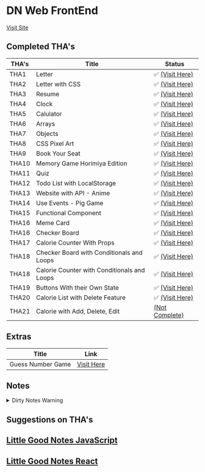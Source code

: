 # DN Web FrontEnd

[Visit Site](https://nikhilnagrale2.github.io/dn-frontend/)

## Completed THA's

| THA's | Title                                       | Status                                                                                    |
| ----- | ------------------------------------------- | ----------------------------------------------------------------------------------------- |
| THA1  | Letter                                      | ✅ [(Visit Here)](https://nikhilnagrale2.github.io/dn-frontend/Day_01/index.html)         |
| THA2  | Letter with CSS                             | ✅ [(Visit Here)](https://nikhilnagrale2.github.io/dn-frontend/Day_02/index.html)         |
| THA3  | Resume                                      | ✅ [(Visit Here)](https://nikhilnagrale2.github.io/dn-frontend/Day_03/index.html)         |
| THA4  | Clock                                       | ✅ [(Visit Here)](https://nikhilnagrale2.github.io/dn-frontend/Day_04/index.html)         |
| THA5  | Calulator                                   | ✅ [(Visit Here)](https://nikhilnagrale2.github.io/dn-frontend/Day_05/index.html)         |
| THA6  | Arrays                                      | ✅ [(Visit Here)](https://nikhilnagrale2.github.io/dn-frontend/Day_06/index.html)         |
| THA7  | Objects                                     | ✅ [(Visit Here)](https://nikhilnagrale2.github.io/dn-frontend/Day_07/index.html)         |
| THA8  | CSS Pixel Art                               | ✅ [(Visit Here)](https://nikhilnagrale2.github.io/dn-frontend/Day_08/index.html)         |
| THA9  | Book Your Seat                              | ✅ [(Visit Here)](https://nikhilnagrale2.github.io/dn-frontend/Day_09/Project/index.html) |
| THA10 | Memory Game Horimiya Edition                | ✅ [(Visit Here)](https://nikhilnagrale2.github.io/dn-frontend/Day_10/index.html)         |
| THA11 | Quiz                                        | ✅ [(Visit Here)](https://nikhilnagrale2.github.io/dn-frontend/Day_11/index.html)         |
| THA12 | Todo List with LocalStorage                 | ✅ [(Visit Here)](https://nikhilnagrale2.github.io/dn-frontend/Day_12/index.html)         |
| THA13 | Website with API - Anime                    | ✅ [(Visit Here)](https://nikhilnagrale2.github.io/dn-frontend/Day_13/index.html)         |
| THA14 | Use Events - Pig Game                       | ✅ [(Visit Here)](https://nikhilnagrale2.github.io/dn-frontend/Day_14/index.html)         |
| THA15 | Functional Component                        | ✅ [(Visit Here)](https://suspicious-varahamihira-fd5683.netlify.app/)                    |
| THA16 | Meme Card                                   | ✅ [(Visit Here)](https://pensive-goldberg-bd1338.netlify.app/)                           |
| THA16 | Checker Board                               | ✅ [(Visit Here)](https://elegant-wescoff-6bb3b0.netlify.app/)                            |
| THA17 | Calorie Counter With Props                  | ✅ [(Visit Here)](https://optimistic-mayer-69df31.netlify.app/)                           |
| THA18 | Checker Board with Conditionals and Loops   | ✅ [(Visit Here)](https://elegant-almeida-d3b716.netlify.app/)                            |
| THA18 | Calorie Counter with Conditionals and Loops | ✅ [(Visit Here)](https://epic-galileo-5406ef.netlify.app/)                               |
| THA19 | Buttons With their Own State                | ✅ [(Visit Here)](https://zen-wilson-4504f6.netlify.app)                                  |
| THA20 | Calorie List with Delete Feature            | ✅ [(Visit Here)](https://awesome-hamilton-e4d976.netlify.app/)                           |
| THA21 | Calorie with Add, Delete, Edit              | [(Not Complete)](https://laughing-liskov-9a4f07.netlify.app/)                             |

## Extras

| Title             | Link                                                                                           |
| ----------------- | ---------------------------------------------------------------------------------------------- |
| Guess Number Game | [Visit Here](https://nikhilnagrale2.github.io/dn-frontend/extras_Guess_Number_Game/index.html) |

## Notes

<details>
  <summary>Dirty Notes Warning</summary>

# **HTML CSS**

## Day 1

---

## Day 2

---

## Day 3

---

## Day 4

- Positions
- Display
- Overflow
- Semantic Elements
  - Section
  - Article
  - Header
  - Footer
  - Nav
  - Details - Summary
  - Time
  - Aside

---

# **Javascript Basics**

## Day 5

### Javascript Basics

- document - A global Object of a javascript
- window.onload , document.getElementById(), getQuerySelectorAll()
- addEventListener, parseInt,
- Event Bubbling - In css = OnClick= "function()"
- In addEventListner function we can use event.stopPropogation
- Event Capturing
- var are by default initialized undefined but let gives an error
- typeof,console.log,for loop, let ,array, forEach, for item of arr,
- if else, variable dont have type values have,
- coersion to number ->Number() way, +n way, parseInt way
- coersion to boolean -> !!() way or Boolean
- coersion to string -> toString or concatenate with empty string
- a==b, a===b
- Global Scope -
- Lexical scope -
- Functional scope -
- Block scope - { }
- Diff between let var const - var can be accessed from outside of block
- var can have acceess in whole function
- let doesnt have access outside of block

---

## Day 6

### Javascript Arrays

- Array and Accessing Elements
- Javascript Arrays, Accessing, .concat, .join, slice, indexOf(value), lastIndexOf(value),
- Iterating List
  - forEach, forOf, forIn, Simple For,
  - a.some(item=> item===10),a.every(item=>item===1),a.filter(item=>item==1),map(item=>item=10)
  - ```js
        a.reduce((acc,item)=>{acc=acc+item; retun acc;},0);
    ```
- Mutating List

  - .pop,.reverse,.push,.sort, splice,shift,unshift,.length()

  - sort((a,b)=> a-b);
  - splice(start,delete count, items);
  - shift - pop from front
  - unshift - push from front
  - toString
  - toLocaleString
  - isArray
  - sort
  - splice
  - length

---

## Day 7 and 8

### Javascript Objects

- Syntax - Create an Object ={},=new Object({});,=Object.Create(prototype object);,
- Dot Notation, Bracket Notation, Methods in Objects -
- Create Properties from outside object, Object are Mutable,
- for in loop, Nested Objects, Object.Keys(objectName), Object.Values(objectName),
- Object.freeze(objectName), Object.getOwnPropertyNames(objectName),objectName.splice(),
- Json.stringify, Json.parse
- get and set on objects, delete property
- Object Constructors
- Object.assign(target,source);
- spread operator for clone objects or arrays - newobje = {...source}
- rest Parameters - a,b,...x fun(a,b,x,c,c,d,d) a b will be assign rest will store in x array
- Arguments Object -
- what if number of parameters we pass are higher than required - ans - it will only take required number of - parameters
- rest parameter must be the last in parameter

---

## Day 9

- console.log(window), const new=window.open(), new.close(), new.location="https://google.in",
- global scope ==> variables become property in window, function become method in window,
- This Keyword,
- global scope, function scope var with this keyword
- call keyword with parameter,
- apply keyword same as call keyword parameter are passed as array
- bind keyword, same as call, but we can create kind of const for it and store the call and call whenever - needed, functionname.call(object), functioname me this keyword,
- Hoisting - access variable before define => undefined, same for arrow function
- call funciton before define => correct output,
- spread operator - creates clone not reference, create copy of two array and merge,
- overwrite when two object copy, update values of object using spread operator

- Events and Event Listeners

```js
var x=document.querySelcctor(.classname);
x.addEventListener('click',()=>{ box.classlist.contains('classname') });
```

---

## Day 10

- Functions
- function expression
- (function(){});
- array function
- anonymous function
- arrow function
- diffrence in arrow and normal function declaration - this value
- no execution context is made in case of arrow function. ex
- default parameters
- callback function
- setTimeOutput(fun,time);
- setTimeOutput(fun,time,more funs); more fun will run first
- asynchronous programming
- Function Chaining

---

## Day 11

- Prototypal Inheritance
- ```js
  let shape = {
    height: 10,
    widhth: 10,
  };

  let circle = {
    radius: 2,
  };

  circle.__proto__ = shape;
  console.log(circle.height, circle.radius); // 10, 2
  ```

- Object.getPrototypeOf
- Derived Class
- Base Class
- super keyword

## Day 12

### Synchronous and Asynchronous JS

[Synchronous and Asynchronous](https://developer.mozilla.org/en-US/docs/Learn/JavaScript/Asynchronous/Introducing)

- Event Loop
- setTimeout and setInterval
- Blocking vs Non Blocking
- localStorage

## Day 13

#### Promise

```js
let promise = new Promise((resolve, reject) => {
  let a = 2;
  if (a === 2) {
    // resolve(); // promise fulfilled
    resolve("Success"); // can also pass json data
  } else {
    // reject(); // uncaught error
    reject("Failed");
  }
});

promise.then((data)=>{
  console.log("Promise was Resolved");
  console.log(data);
});
.catch(()=>{
  console.log("Promise was Rejected");
})
```

- 3 types of states = resolve, pending, reject
- works asynchronously
- then executes when promise resolved
- catch executes when promise rejects

#### Fetch API

```js
fetch("https://api.github.com/users/nikhilnagrale2")
  .then((res) => res.json())
  .then((data) => console.log(data));
```

---

#### Async

[Async](https://developer.mozilla.org/en-US/docs/Web/JavaScript/Reference/Statements/async_function)

```js
async function hello() {
  return "Hello";
}

var a = hello(); // returns promise
console.log(a); // promise
a.then((data) => {
  console.log(data); //hello
});
```

#### Await

[Await](https://developer.mozilla.org/en-US/docs/Web/JavaScript/Reference/Operators/await)

```js
function resolveAfter2Seconds(x) {
  return new Promise((resolve) => {
    setTimeout(() => {
      resolve(x);
    }, 2000);
  });
}

async function f1() {
  var x = await resolveAfter2Seconds(10);
  console.log(x); // 10
}

f1();
```

#### Browser caching

#### Local Storage

- Set Data

```js
localStorage.setItem("username", "op");
```

- remove Data

```js
localStorage.removeItem("username");
```

- Get Data

```js
localStorage.getItem("username");
```

- Clear Data

```js
localStorage.clear();
```

#### Session Storage

- Set Data

```js
sessionStorage.setItem("username", "op");
```

- remove Data

```js
sessionStorage.removeItem("username");
```

- Get Data

```js
sessionStotage.getItem("username");
```

## Day 14

### Event Handling

- Event Listner - what type
- Event Handler
- click, mouseOver, mouseOut, keyup, keydown, keypress, focus, blur, change, submit, onformsubmit, onoffline, onload, onresize, onvideoplay,

# **REACT**

## Day 15

### Why we use React?

- Fast, Large community, OpenSource, blah blah
  [React JS](https://reactjs.org/)

### React and Virtual DOM

### JSX Basics - JavaScript XML

### Component Basics

## Day 16

### Install NodeJs, NPM

- How to install create react app

```js
npm install -g create-react-app
```

- How to create react app

```js
npx create-react-app "AppName"
```

- How to start Server

```js
npm start
```

- What is BabelJs
- How to import React and ReactDOM

```js
import React from "react";
import ReactDOM from "react-dom";
```

- Render ReactDOM

```js
ReactDOM.render(<h1>Hello Wordl</h1>, document.getElementById("root"));
```

### Functional Components

```js
function Navbar() {
  return <h1>Navbar</h1>;
}

function App() {
  return (
    // jsx
    <div>
      <Navbar />
      <h1>Hello World!</h1>
    </div>
    // jsx
  );
}

//  Prop -> FC -> JSX
//  Call App
ReactDOM.render(<App />, document.getElementById("root"));
```

### Import Export JSX

```js
export default App; // Export Jsx

import App from "./App";
```

### Style CSS with React

- create file in src
- import css file
- instead of class use className

### Parent Child Component

```js
const Card = () => {  // parent component
  const Image = () => { // child component
    return <img src="https://cubettech.com.jpg" alt="" />;
  };
  return (
    <div className="card">
      <Image />
    </div>
    <h2>React Card</h2>
  );
};
```

## Day 17

### JSX

- JSX is an extension to the JavaScript language syntax

```js
const componentWithoutJSX = React.createElement(
  "h1",
  {
    // attributes,
    className: "text",
  },
  "Hello World"
);

const componentWithJSX = <h1 className:"text">Hello World</h1>; // babel converts to above

function App() {
  return componentWithoutJSX;
}
```

### HTML Vs. JSX

### Inline Css

```js
function App(){
  return (
    <div className="card" style="{{backgroundColor:"blue"}}">
      <h1>Title</h1>
    </div>
  )
}
```

### React Props

```js
function App(props){
  return (
    <div className="card" style="{{backgroundColor:"blue"}}">
      <h1>Title</h1>
    </div>
  )
}

<App img="xyz" title="xyzs"/>
```

---

## Day 18

### Inline Styling

```js
<button style={{ backgroundColor: "green", color: "blue" }}>Download</button>
```

- or simply create object and assign
- we can also use conditionals to give different class

### Reusable Components

---

## Day 19

1. Class based components
2. Life cycle methods
3. Webpacks: Transpiler

### Class Based Components

```js
class MyComponent extends Component {
  render() {
    return <h1> Hello world </h1>;
  }
}
```

#### Props

- In a React component, props are variables passed to it by its parent component.

#### State

- State on the other hand is still variables, but directly initialized and managed by the component.

```js
class MyComponent extends Component {
  constructor(props) {
    super(props);
    this.state = {
      property: "value",
    };
  }
  render() {
    return <h1> {this.state.property} </h1>;
  }
}
```

##### setState

- There is a designated way to change states. To change state, we use this.setState() method. Let’s change the property property to 'hussain'

```js
class MyComponent extends Component {
  constructor(props) {
    super(props);
    this.state = {
      name: "Constructor Method",
    };
  }
  render() {
    <div
      onClick={() => {
        this.setState({ name: "Harshith" });
      }}
    >
      <p>This is a {this.state.name}</p>
    </div>;
  }
}
```

---

### Life cycle methods

![all life cycle methods](https://miro.medium.com/max/700/1*G-OoSxZ3NQ7M3Qndscrwpw.jpeg)

#### constructor()

- constructor() method is called when the component is initiated and it’s the best place to initialize our state. The constructor method takes props as an argument and starts by calling super(props) before anything else.

```js
import React, { Component } from "react";

export default class App extends Component {
  constructor(props) {
    super(props);
    this.state = {
      name: "Constructor Method",
    };
  }
  render() {
    return (
      <div>
        <p> This is a {this.state.name}</p>
      </div>
    );
  }
}
```

#### getDerivedStateFromProps()

- The getDerivedStateFromProps method is called right before rendering the element in our DOM. It takes props and state as an argument and returns an object with changes to the state.

```js
import React, { Component } from "react";

export class ChildComponent extends Component {
  constructor(props) {
    super(props);
    this.state = {
      name: "Constructor Method",
    };
  }

  static getDerivedStateFromProps(props, state) {
    return { name: props.nameFromParent };
  }
  render() {
    return <div>This is a {this.state.name}</div>;
  }
}

export default class getDerivedStateFromPropsMethod extends Component {
  render() {
    return (
      <div>
        <ChildComponent nameFromParent="getDerivedStateFromProps Method" />
      </div>
    );
  }
}
```

#### render()

- This is the only compulsory method required by the React. This method is responsible to render our JSX to DOM

```js
import React, { Component } from "react";

export default class renderMethod extends Component {
  render() {
    return (
      <>
        <p>This is a render method</p>
      </>
    );
  }
}
```

#### componentDidMount()

- The most common and widely used lifecycle method is componentDidMount. This method is called after the component is rendered. You can also use this method to call external data from the API.

```js
import React, { Component } from "react";

export default class componentDidMountMethod extends Component {
  constructor(props) {
    super(props);
    this.state = {
      name: "This name will change in 5 sec",
    };
  }
  componentDidMount() {
    setTimeout(() => {
      this.setState({ name: "This is a componentDidMount Method" });
    }, 5000);
  }
  render() {
    return (
      <div>
        <p>{this.state.name}</p>
      </div>
    );
  }
}
```

## #Updating

#### shouldComponentUpdate()

- This lifecycle method is used when you want your state or props to update or not. This method returns a boolean value that specifies whether rendering should be done or not. The default value is true.

```js
import React, { Component } from "react";

export default class shouldComponentUpdateMethod extends Component {
  constructor(props) {
    super(props);
    this.state = {
      name: "shouldComponentUpdate Method",
    };
  }
  shouldComponentUpdate() {
    return false; //Change to true for state to update
  }

  componentDidMount() {
    setTimeout(() => {
      this.setState({ name: "componentDidMount Method" });
    }, 5000);
  }
  render() {
    return (
      <div>
        <p>This is a {this.state.name}</p>
      </div>
    );
  }
}
```

#### getSnapshotBeforeUpdate()

- This method is called right before updating the DOM. It has access to props and state before the update. Here you can check what was the value of your props or state before its update. So let see how it works.

Note: componentDidUpdate() should be included otherwise you will get an error.

```js
import React, { Component } from "react";

export default class getSnapshotBeforeUpdateMethod extends Component {
  constructor(props) {
    super(props);
    this.state = {
      name: "constructor Method",
    };
  }

  componentDidMount() {
    setTimeout(() => {
      this.setState({ name: "componentDidMount Method" });
    }, 5000);
  }
  getSnapshotBeforeUpdate(prevProps, prevState) {
    document.getElementById("previous-state").innerHTML =
      "The previous state was " + prevState.name;
  }
  componentDidUpdate() {
    document.getElementById("current-state").innerHTML =
      "The current state is " + this.state.name;
  }
  render() {
    return (
      <>
        <h5>This is a {this.state.name}</h5>
        <p id="current-state"></p>
        <p id="previous-state"></p>
      </>
    );
  }
}
```

#### componentDidUpdate()

- The componentDidUpdate method is called after the component is updated in the DOM. This is the best place in updating the DOM in response to the change of props and state.

```js
import React, { Component } from "react";

export default class componentDidUpdateMethod extends Component {
  constructor(props) {
    super(props);
    this.state = {
      name: "from previous state",
    };
  }
  componentDidMount() {
    setTimeout(() => {
      this.setState({ name: "to current state" });
    }, 5000);
  }
  componentDidUpdate(prevState) {
    if (prevState.name !== this.state.name) {
      document.getElementById("statechange").innerHTML =
        "Yes the state is changed";
    }
  }
  render() {
    return (
      <div>
        State was changed {this.state.name}
        <p id="statechange"></p>
      </div>
    );
  }
}
```

## #Unmounting

### componentWillUnmount()

- If there are any cleanup actions like canceling API calls or clearing any caches in storage you can perform that in the componentWillUnmount method. You cannot use setState inside this method as the component will never be re-rendered.

```js
import React, { Component } from "react";

export default class componentWillUnmount extends Component {
  constructor(props) {
    super(props);
    this.state = {
      show: true,
    };
  }
  render() {
    return (
      <>
        <p>{this.state.show ? <Child /> : null}</p>
        <button
          onClick={() => {
            this.setState({ show: !this.state.show });
          }}
        >
          Click me to toggle
        </button>
      </>
    );
  }
}

export class Child extends Component {
  componentWillUnmount() {
    alert("This will unmount");
  }
  render() {
    return <>I am a child component</>;
  }
}
```

##### UseState , useEffect

```js
import { useState, useEffect } from "react";

function some() {
  const [state, setState] = useState("Initial name");

  return (
    <>
      {" "}
      <h2 onClick={() => setState("Later name")}>{state}</h2>
    </>
  );
}
```

---

## Day 20

1. Events
2. Hooks - useState, useEffect
3. setState

### Events

```js
class Football extends React.Component {
  shoot() {
    alert("Great Shot!");
  }
  render() {
    return <button onClick={this.shoot}>Take the shot!</button>;
  }
}

ReactDOM.render(<Football />, document.getElementById("root"));
```

### Hooks

#### Use State

```js
import React, { useState, useEffect } from "react";
function App(props) {
  const [count, setCount] = useState(0);
  return (
    <div className="App">
      <button onClick={() => {
        count newCount = count+1;
        setCount(newCount);
        console.log(count);
      }}>{count}</button>
    </div>
  );
}
```

#### useEffect

```js
import React, { useState, useEffect } from "react";

function App(props) {
  const [count, setCount] = useState(0);
  const [count, setCount] = useState(0);

  // useEffect(()=> {
  //   console.log("DOM Updated");
  // },[]);

  useEffect(()=> {
    console.log("DOM Updated");
  },[count]);

  return (
    <div className="App">
      <button onClick={() => {
        setCount({count+1});
        console.log(count);
      }}>{count}</button>
      <button onClick={() => {
        setCount(count1+1);
        console.log(count1+1);
      }}>{count1}</button>
    </div>
  );
}
```

## day 21

- https://jsonplaceholder.typicode.com/

### API

```js
import React, { Component } from "react";

const Api = () => {
  const [posts, setPosts] = useState([]);

  useEffect(() => {
    fetchItems();
  }, []);

  const fetchItems = async () => {
    const response = await fetch("https://jsonplaceholder.typicode.com/posts");
    const posts = await response.json();
    // const posts_text = response.text();
    console.log(posts, "json");
    setPosts(posts);
  };

  const createPost = async () => {
    await fetch("https://jsonplaceholder.typicode.com/posts", {
      method: "POST",
      body: JSON.stringify({ title: "foo", body: "bar", userId: 1 }),
      headers: { "Content-type": "application/json; charset=utf-8" },
    });
  };

  return (
    <>
      <button onClick={createPost}>create post</button>
      posts.map((item, index) => {
        <h1 className="title" key={index}>
          {item.title}
        </h1>;
      });
    </>
  )
};

export default Api;
```

### Forms

```js
const Form = () => {
  const [email, setEmail] = useState("");
  const [password, setPassword] = useState("");
  const [country, setCountry] = useState("India");
  const [acceptedTerms, setAcceptedTerms] = useState(false);

  const handleSubmit = (event) => {
    console.log(`email:${email} password:${setPassword} country:${country} terms:${acceptedTerms}`);
    event.preventDefault(); // prevent page refresh
    // event.stopPropogation();
  }

  return (
    <form>
      <h1>Create Account</h1>
      <label>
        Email:
        <input
          type="email"
          value={email}
          name="email"
          onChange={(e) => setEmail(e.target.value)}
        />
      </label>

      <label>
        password:
        <input
          type="password"
          value={password}
          name="password"
          onChange={(e) => setPassword(e.target.value)}
        />
      </label>

      <label>
        Country:
        <select value={country} onChange={(e) => setCountry(e.target.value)}>
        <option key="india">India</option>
        <option key="usa">Usa</option>
        <option key="canada">Canada</option>
      </label>

      <label>
        <input value={acceptedTerms} type="checkbox" name="acceptedTerms" onChange={(e) => setAcceptedTerms(e.target.value)}/>
      </label>

      <button onClick={(e) =>handleSubmit(e) }>Submit</button>
    </form>
  );
};

export default Form;
```

---

## day 22

1. All About API's

---

## day 23

</details>

## Suggestions on THA's

## [Little Good Notes JavaScript](https://github.com/nikhilnagrale2/JavaScript)

## [Little Good Notes React](https://nikhilnagrale2.github.io/React/)
